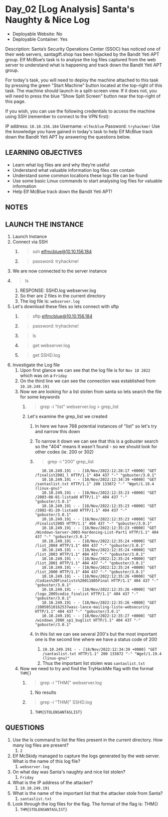 # Day_02 [Log Analysis] Santa's Naughty & Nice Log

+ Deployable Website: No
+ Deployable Container: Yes

Description: Santa’s Security Operations Center (SSOC) has noticed one of their web servers, santagift.shop has been hijacked by the Bandit Yeti APT group. Elf McBlue’s task is to analyse the log files captured from the web server to understand what is happening and track down the Bandit Yeti APT group.

For today's task, you will need to deploy the machine attached to this task by pressing the green "Start Machine" button located at the top-right of this task. The machine should launch in a split-screen view. If it does not, you will need to press the blue "Show Split Screen" button near the top-right of this page.

If you wish, you can use the following credentials to access the machine using SSH (remember to connect to the VPN first):

IP address: `10.10.156.184`
Username: `elfmcblue`
Password: `tryhackme!`
Use the knowledge you have gained in today's task to help Elf McBlue track down the Bandit Yeti APT by answering the questions below.

## LEARNING OBJECTIVES

+ Learn what log files are and why they’re useful
+ Understand what valuable information log files can contain
+ Understand some common locations these logs file can be found
+ Use some basic Linux commands to start analysing log files for valuable information
+ Help Elf McBlue track down the Bandit Yeti APT!

## NOTES

## LAUNCH THE INSTANCE

1. Launch Instance
2. Connect via SSH
   1. > ssh elfmcblue@10.10.156.184
   2. > password: tryhackme!
3. We are now connected to the server instance
4. > ls
   1. RESPONSE: SSHD.log  webserver.log
   2. So ther are 2 files in the current directory
   3. The log file is: `webserver.log`
5. Let's download these files so lets connect with sftp
   1. > sftp elfmcblue@10.10.156.184
   2. > password: tryhackme!
   3. > ls
   4. > get webserver.log
   5. > get SSHD.log
6. Investigate the Log file
   1. Upon first glance we can see that the log file is for `Nov 18 2022` which was on a `Friday`
   2. On the third line we can see the connection was established from `10.10.249.191`
   3. Now we are looking for a list stolen from santa so lets search the file for some keywords
      1. > grep -i "list" webserver.log > grep_list
      2. Let's examine the grep_list we created
         1. In here we have 768 potential instances of "list" so let's try and narrow this down
         2. To narrow it down we can see that this is a gobuster search so the "404" means it wasn't found - so we should look for other codes (ie. 200 or 302)
         3. > grep -i "200" grep_list

            ```text
               10.10.249.191 - - [18/Nov/2022:12:28:17 +0000] "GET /finalist2001_l HTTP/1.1" 404 437 "-" "gobuster/3.0.1"
               10.10.249.191 - - [18/Nov/2022:12:34:39 +0000] "GET /santaslist.txt HTTP/1.1" 200 133872 "-" "Wget/1.19.4 (linux-gnu)"
               10.10.249.191 - - [18/Nov/2022:12:35:23 +0000] "GET /2003-08-01-listadd HTTP/1.1" 404 437 "-" "gobuster/3.0.1"
               10.10.249.191 - - [18/Nov/2022:12:35:23 +0000] "GET /2002-01-20-listadd HTTP/1.1" 404 437 "-" "gobuster/3.0.1"
               10.10.249.191 - - [18/Nov/2022:12:35:23 +0000] "GET /Finalist2005 HTTP/1.1" 404 437 "-" "gobuster/3.0.1"
               10.10.249.191 - - [18/Nov/2022:12:35:23 +0000] "GET /Windows-Server-2003-Hardening-List-Part1 HTTP/1.1" 404 437 "-" "gobuster/3.0.1"
               10.10.249.191 - - [18/Nov/2022:12:35:24 +0000] "GET /list_2004 HTTP/1.1" 404 437 "-" "gobuster/3.0.1"
               10.10.249.191 - - [18/Nov/2022:12:35:24 +0000] "GET /list_2003 HTTP/1.1" 404 437 "-" "gobuster/3.0.1"
               10.10.249.191 - - [18/Nov/2022:12:35:24 +0000] "GET /list_2001 HTTP/1.1" 404 437 "-" "gobuster/3.0.1"
               10.10.249.191 - - [18/Nov/2022:12:35:24 +0000] "GET /list_2000 HTTP/1.1" 404 437 "-" "gobuster/3.0.1"
               10.10.249.191 - - [18/Nov/2022:12:35:26 +0000] "GET /Codies%20Finalists%20011805Final HTTP/1.1" 404 437 "-" "gobuster/3.0.1"
               10.10.249.191 - - [18/Nov/2022:12:35:26 +0000] "GET /logo_2005codie_finalist HTTP/1.1" 404 437 "-" "gobuster/3.0.1"
               10.10.249.191 - - [18/Nov/2022:12:35:26 +0000] "GET /20050510162537wasc-lance-mailing-liste-websecurity HTTP/1.1" 404 437 "-" "gobuster/3.0.1"
               10.10.249.191 - - [18/Nov/2022:12:35:27 +0000] "GET /windows_2000_sp1_buglist HTTP/1.1" 404 437 "-" "gobuster/3.0.1"
            ```

         4. In this list we can see several 200's but the most important one is the second line where we have a status code of 200
            1. `10.10.249.191 - - [18/Nov/2022:12:34:39 +0000] "GET /santaslist.txt HTTP/1.1" 200 133872 "-" "Wget/1.19.4 (linux-gnu)"`
            2. Thus the important list stolen was `santaslist.txt`
   4. Now we need to try and find the TryHackMe flag with the format `THM{}`
      1. > grep -i "THM{" webserver.log
         1. No results
      2. > grep -i "THM{" SSHD.log
         1. `THM{STOLENSANTASLIST}`

## QUESTIONS

1. Use the ls command to list the files present in the current directory. How many log files are present?
   1. `2`
2. Elf McSkidy managed to capture the logs generated by the web server. What is the name of this log file?
   1. `webserver.log`
3. On what day was Santa's naughty and nice list stolen?
   1. `Friday`
4. What is the IP address of the attacker?
   1. `10.10.249.191`
5. What is the name of the important list that the attacker stole from Santa?
   1. `santaslist.txt`
6. Look through the log files for the flag. The format of the flag is: THM{}
   1. `THM{STOLENSANTASLIST}`
